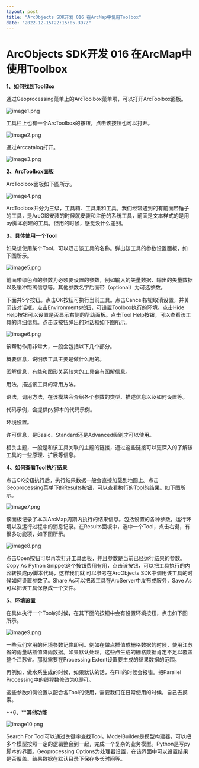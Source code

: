 ```yaml
---
layout: post
title: "ArcObjects SDK开发 016 在ArcMap中使用Toolbox"
date: "2022-12-15T22:15:05.397Z"
---
```

ArcObjects SDK开发 016 在ArcMap中使用Toolbox
======================================

**1、如何找到ToolBox**

通过Geoprocessing菜单上的ArcToolbox菜单项，可以打开ArcToolbox面板。

![image1.png](https://img2023.cnblogs.com/blog/146887/202212/146887-20221215160517311-183292723.png)

工具栏上也有一个ArcToolbox的按钮，点击该按钮也可以打开。

![image2.png](https://img2023.cnblogs.com/blog/146887/202212/146887-20221215160517303-979197555.png)

通过Arccatalog打开。

![image3.png](https://img2023.cnblogs.com/blog/146887/202212/146887-20221215160517472-261889825.png)

**2、ArcToolbox面板**

ArcToolbox面板如下图所示。

![image4.png](https://img2023.cnblogs.com/blog/146887/202212/146887-20221215160517441-1337128401.png)

ArcToolbox共分为三级，工具箱、工具集和工具。我们经常遇到的有前面带锤子的工具，是ArcGIS安装的时候就安装和注册的系统工具，前面是文本样式的是用py脚本创建的工具，但用的时候，感觉没什么差别。

**3、具体使用一个Tool**

如果想使用某个Tool，可以双击该工具的名称。弹出该工具的参数设置面板，如下图所示。

![image5.png](https://img2023.cnblogs.com/blog/146887/202212/146887-20221215160517418-652495267.png)

前面带绿色点的参数为必须要设置的参数，例如输入的矢量数据、输出的矢量数据以及缓冲距离信息等。其他参数名字后面带（optional）为可选参数。

下面共5个按钮。点击OK按钮可执行当前工具。点击Cancel按钮取消设置，并关闭该对话框。点击Environments按钮，可设置Toolbox执行的环境。点击Hide Help按钮可以设置是否显示右侧的帮助面板。点击Tool Help按钮，可以查看该工具的详细信息。点击该按钮弹出的对话框如下图所示。

![image6.png](https://img2023.cnblogs.com/blog/146887/202212/146887-20221215160517482-1613154786.png)

该帮助作用非常大，一般会包括以下几个部分。

概要信息，说明该工具主要是做什么用的。

图解信息，有些和图形关系较大的工具会有图解信息。

用法，描述该工具的常用方法。

语法，调用方法，在该模块会介绍各个参数的类型、描述信息以及如何设置等。

代码示例，会提供py脚本的代码示例。

环境设置。

许可信息，是Basic、Standard还是Advanced级别才可以使用。

相关主题，一般是和该工具关联的主题的链接，通过这些链接可以更深入的了解该工具的一些原理、扩展等信息。

**4、如何查看Tool执行结果**

点击OK按钮执行后，执行结果数据一般会直接加载到地图上。点击Geoprocessing菜单下的Results按钮，可以查看执行的Tool的结果。如下图所示。

![image7.png](https://img2023.cnblogs.com/blog/146887/202212/146887-20221215160517401-1031063656.png)

该面板记录了本次ArcMap周期内执行的结果信息。包括设置的各种参数，运行环境以及运行过程中的消息记录。在Results面板中，选中一个Tool，点击右键，有很多功能项，如下图所示。

![image8.png](https://img2023.cnblogs.com/blog/146887/202212/146887-20221215160517395-1273352686.png)

点击Open按钮可以再次打开工具面板，并且参数是当前已经运行结果的参数。Copy As Python Snippet这个按钮费用有用，点击该按钮，可以把工具执行的内容转换成py脚本代码，这样我们就 可以参考在ArcObjects SDK中调用该工具的时候如何设置参数了。Share As可以把该工具在ArcServer中发布成服务，Save As可以把该工具保存成一个文件。

**5、环境设置**

在具体执行一个Tool的时候，在其下面的按钮中会有设置环境按钮，点击如下图所示。

![image9.png](https://img2023.cnblogs.com/blog/146887/202212/146887-20221215160517484-205383268.png)

一些我们常用的环境参数记住即可。例如在做点插值成栅格数据的时候，使用江苏省的雨量站插值降雨数据。如果默认处理，这些点生成的栅格数据肯定不足以覆盖整个江苏省。那就需要在Processing Extent设置要生成的结果数据的范围。

再例如，做水系生成的时候，如果默认的话，在Fill的时候会报错。把Parallel Processing中的线程数修改为0即可。

这些参数如何设置以配合各Tool的使用，需要我们在日常使用的时候，自己去摸索。

**6、****其他功能**

![image10.png](https://img2023.cnblogs.com/blog/146887/202212/146887-20221215160517299-322127994.png)

Search For Tool可以通过关键字查找Tool。ModelBuilder是模型构建器，可以把多个模型按照一定的逻辑整合到一起，完成一个复杂的业务模型。Python是写py脚本的界面。Geoprocessing Options为处理器设置，在该界面中可以设置结果是否覆盖、结果数据在默认目录下保存多长时间等。